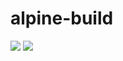 # alpine-build

[![](https://images.microbadger.com/badges/version/combro2k/alpine-build.svg)](https://microbadger.com/images/combro2k/alpine-build "Get your own version badge on microbadger.com")
[![](https://images.microbadger.com/badges/image/combro2k/alpine-build.svg)](https://microbadger.com/images/combro2k/alpine-build "Get your own image badge on microbadger.com")
